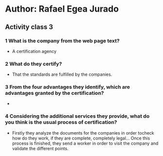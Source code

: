 # Author: Rafael Egea Jurado

## Activity class 3

### 1 What is the company from the web page text?
- A certification agency

### 2 What do they certify?
- That the standards are fulfilled by the companies.

### 3 From the four advantages they identify, which are advantages granted by the certification?
- 

### 4 Considering the additional services they provide, what do you think is the usual process of certification?
- Firstly they analyze the documents for the companies in order tocheck how do they work, if they are complete, completely legal... Once
this process is finished, they send a worker in order to visit the company and validate the different points.
